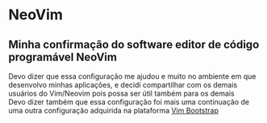 # NeoVim
## Minha confirmação do software editor de código programável NeoVim
Devo dizer que essa configuração me ajudou e muito no ambiente em que desenvolvo minhas aplicações, e decidi compartilhar com os demais usuários do Vim/Neovim pois possa ser útil também para os demais</br>
Devo dizer também que essa configuração foi mais uma continuação de uma outra configuração adquirida na plataforma <a href="https://vim-bootstrap.com/">Vim Bootstrap</a>
